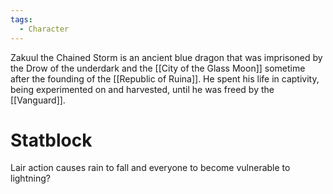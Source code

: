 ```yaml
---
tags:
  - Character
---
```

Zakuul the Chained Storm is an ancient blue dragon that was imprisoned by the Drow of the underdark and the [[City of the Glass Moon]] sometime after the founding of the [[Republic of Ruina]]. He spent his life in captivity, being experimented on and harvested, until he was freed by the [[Vanguard]].

# Statblock
Lair action causes rain to fall and everyone to become vulnerable to lightning?